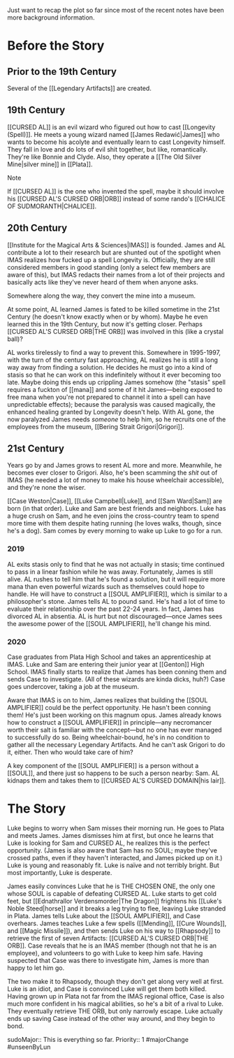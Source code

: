 Just want to recap the plot so far since most of the recent notes have been more background information.

# Before the Story
## Prior to the 19th Century
Several of the [[Legendary Artifacts]] are created.

## 19th Century
[[CURSED AL]] is an evil wizard who figured out how to cast [[Longevity (Spell)]]. He meets a young wizard named [[James Redawić|James]] who wants to become his acolyte and eventually learn to cast Longevity himself. They fall in love and do lots of evil shit together, but like, romantically. They're like Bonnie and Clyde. Also, they operate a [[The Old Silver Mine|silver mine]] in [[Plata]].

>[!note]
>If [[CURSED AL]] is the one who invented the spell, maybe it should involve his [[CURSED AL'S CURSED ORB|ORB]] instead of some rando's [[CHALICE OF SUDMORANTH|CHALICE]].

##  20th Century
[[Institute for the Magical Arts & Sciences|IMAS]] is founded. James and AL contribute a lot to their research but are shunted out of the spotlight when IMAS realizes how fucked up a spell Longevity is. Officially, they are still considered members in good standing (only a select few members are aware of this), but IMAS redacts their names from a lot of their projects and basically acts like they've never heard of them when anyone asks.

Somewhere along the way, they convert the mine into a museum.

At some point, AL learned James is fated to be killed sometime in the 21st Century (he doesn't know exactly when or by whom). Maybe he even learned this in the 19th Century, but now it's getting closer. Perhaps [[CURSED AL'S CURSED ORB|THE ORB]] was involved in this (like a crystal ball)?

AL works tirelessly to find a way to prevent this. Somewhere in 1995-1997, with the turn of the century fast approaching, AL realizes he is still a long way away from finding a solution. He decides he must go into a kind of stasis so that he can work on this indefinitely without it ever becoming too late. Maybe doing this ends up crippling James somehow (the "stasis" spell requires a fuckton of [[mana]] and some of it hit James—being exposed to free mana when you're not prepared to channel it into a spell can have unpredictable effects); because the paralysis was caused magically, the enhanced healing granted by Longevity doesn't help. With AL gone, the now paralyzed James needs *someone* to help him, so he recruits one of the employees from the museum, [[Bering Strait Grigori|Grigori]].

## 21st Century
Years go by and James grows to resent AL more and more. Meanwhile, he becomes ever closer to Grigori. Also, he's been scamming the *shit* out of IMAS (he needed a lot of money to make his house wheelchair accessible), and they're none the wiser.

[[Case Weston|Case]], [[Luke Campbell|Luke]], and [[Sam Ward|Sam]] are born (in that order). Luke and Sam are best friends and neighbors. Luke has a huge crush on Sam, and he even joins the cross-country team to spend more time with them despite hating running (he loves walks, though, since he's a dog). Sam comes by every morning to wake up Luke to go for a run.

### 2019
AL exits stasis only to find that he was not actually in stasis; time continued to pass in a linear fashion while he was away. Fortunately, James is still alive. AL rushes to tell him that he's found a solution, but it will require more mana than even powerful wizards such as themselves could hope to handle. He will have to construct a [[SOUL AMPLIFIER]], which is similar to a philosopher's stone. James tells AL to pound sand. He's had a lot of time to evaluate their relationship over the past 22-24 years. In fact, James has divorced AL in absentia. AL is hurt but not discouraged—once James sees the awesome power of the [[SOUL AMPLIFIER]], he'll change his mind.

### 2020
Case graduates from Plata High School and takes an apprenticeship at IMAS. Luke and Sam are entering their junior year at [[Genton]] High School. IMAS finally starts to realize that James has been conning them and sends Case to investigate. (All of these wizards are kinda dicks, huh?) Case goes undercover, taking a job at the museum.

Aware that IMAS is on to him, James realizes that building the [[SOUL AMPLIFIER]] could be the perfect opportunity. He hasn't been conning them! He's just been working on this magnum opus. James already knows how to construct a [[SOUL AMPLIFIER]] in principle—any necromancer worth their salt is familiar with the concept—but no one has ever managed to successfully do so. Being wheelchair-bound, he's in no condition to gather all the necessary Legendary Artifacts. And he can't ask Grigori to do it, either. Then who would take care of him?

A key component of the [[SOUL AMPLIFIER]] is a person without a [[SOUL]], and there just so happens to be such a person nearby: Sam. AL kidnaps them and takes them to [[CURSED AL'S CURSED DOMAIN|his lair]].

# The Story
Luke begins to worry when Sam misses their morning run. He goes to Plata and meets James. James dismisses him at first, but once he learns that Luke is looking for Sam and CURSED AL, he realizes this is the perfect opportunity. (James is also aware that Sam has no SOUL; maybe they've crossed paths, even if they haven't interacted, and James picked up on it.) Luke is young and reasonably fit. Luke is naïve and not terribly bright. But most importantly, Luke is desperate.

James easily convinces Luke that he is THE CHOSEN ONE, the only one whose SOUL is capable of defeating CURSED AL. Luke starts to get cold feet, but [[Ednathrallor Verdensmorder|The Dragon]] frightens his [[Luke's Noble Steed|horse]] and it breaks a leg trying to flee, leaving Luke stranded in Plata. James tells Luke about the [[SOUL AMPLIFIER]], and Case overhears. James teaches Luke a few spells ([[Mending]], [[Cure Wounds]], and [[Magic Missile]]), and then sends Luke on his way to [[Rhapsody]] to retrieve the first of seven Artifacts: [[CURSED AL'S CURSED ORB|THE ORB]]. Case reveals that he is an IMAS member (though not that he is an employee), and volunteers to go with Luke to keep him safe. Having suspected that Case was there to investigate him, James is more than happy to let him go.

The two make it to Rhapsody, though they don't get along very well at first. Luke is an idiot, and Case is convinced Luke will get them both killed. Having grown up in Plata not far from the IMAS regional office, Case is also much more confident in his magical abilities, so he's a bit of a rival to Luke. They eventually retrieve THE ORB, but only narrowly escape. Luke actually ends up saving Case instead of the other way around, and they begin to bond.

sudoMajor:: This is everything so far.
Priority:: 1
#majorChange #unseenByLun 